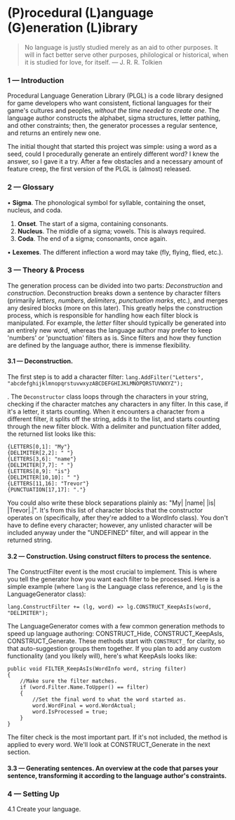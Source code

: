 # (P)rocedural (L)anguage (G)eneration (L)ibrary

> No language is justly studied merely as an aid to other purposes. It will in fact better serve other purposes, philological or historical, when it is studied for love, for itself. — J. R. R. Tolkien


### 1 — Introduction

Procedural Language Generation Library (PLGL) is a code library designed for game developers who want consistent, fictional languages for their game's cultures and peoples, *without the time needed to create one*. The language author constructs the alphabet, sigma structures, letter pathing, and other constraints; then, the generator processes a regular sentence, and returns an entirely new one.

The initial thought that started this project was simple: using a word as a seed, could I procedurally generate an entirely different word? I knew the answer, so I gave it a try. After a few obstacles and a necessary amount of feature creep, the first version of the PLGL is (almost) released.


### 2 — Glossary

• **Sigma**. The phonological symbol for syllable, containing the onset, nucleus, and coda.
1. **Onset**. The start of a sigma, containing consonants.
2. **Nucleus**. The middle of a sigma; vowels. This is always required.
3. **Coda**. The end of a sigma; consonants, once again.

• **Lexemes**. The different inflection a word may take (fly, flying, flied, etc.).


### 3 — Theory & Process

The generation process can be divided into two parts: *Deconstruction* and *construction*. Deconstruction breaks down a sentence by character filters (primarily *letters*, *numbers*, *delimiters*, *punctuation marks*, etc.), and merges any desired blocks (more on this later). This greatly helps the construction process, which is responsible for handling how each filter block is manipulated. For example, the *letter* filter should typically be generated into an entirely new word, whereas the language author may prefer to keep 'numbers' or 'punctuation' filters as is. Since filters and how they function are defined by the language author, there is immense flexibility.

#### 3.1 — **Deconstruction**.

The first step is to add a character filter:
```lang.AddFilter("Letters", "abcdefghijklmnopqrstuvwxyzABCDEFGHIJKLMNOPQRSTUVWXYZ");```

. The `Deconstructor` class loops through the characters in your string, checking if the character matches any characters in any filter. In this case, if it's a letter, it starts counting. When it encounters a character from a different filter, it splits off the string, adds it to the list, and starts counting through the new filter block. With a delimiter and punctuation filter added, the returned list looks like this:
```
{LETTERS[0,1]: "My"}
{DELIMITER[2,2]: " "}
{LETTERS[3,6]: "name"}
{DELIMITER[7,7]: " "}
{LETTERS[8,9]: "is"}
{DELIMITER[10,10]: " "}
{LETTERS[11,16]: "Trevor"}
{PUNCTUATION[17,17]: "."}
```

You could also write these block separations plainly as: "My| |name| |is| |Trevor|.|". It's from this list of character blocks that the constructor operates on (specifically, after they're added to a WordInfo class). You don't have to define every character; however, any unlisted character will be included anyway under the "UNDEFINED" filter, and will appear in the returned string.

#### 3.2 — **Construction**. Using construct filters to process the sentence.

The ConstructFilter event is the most crucial to implement. This is where you tell the generator how you want each filter to be processed. Here is a simple example (where `lang` is the Language class reference, and `lg` is the LanguageGenerator class):
```
lang.ConstructFilter += (lg, word) => lg.CONSTRUCT_KeepAsIs(word, "DELIMITER");
```

The LanguageGenerator comes with a few common generation methods to speed up language authoring: CONSTRUCT_Hide, CONSTRUCT_KeepAsIs, CONSTRUCT_Generate. These methods start with `CONSTRUCT_` for clarity, so that auto-suggestion groups them together. If you plan to add any custom functionality (and you likely will), here's what KeepAsIs looks like:
```
public void FILTER_KeepAsIs(WordInfo word, string filter)
{
    //Make sure the filter matches.
    if (word.Filter.Name.ToUpper() == filter)
    {
        //Set the final word to what the word started as.
        word.WordFinal = word.WordActual;
        word.IsProcessed = true;
    }
}
```

The filter check is the most important part. If it's not included, the method is applied to every word. We'll look at CONSTRUCT_Generate in the next section.

#### 3.3 — **Generating sentences**. An overview at the code that parses your sentence, transforming it according to the language author's constraints.


### 4 — Setting Up

4.1 Create your language.